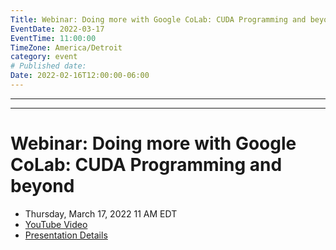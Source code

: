 ```yaml
---
Title: Webinar: Doing more with Google CoLab: CUDA Programming and beyond
EventDate: 2022-03-17
EventTime: 11:00:00
TimeZone: America/Detroit
category: event
# Published date:
Date: 2022-02-16T12:00:00-06:00
---
```

---
---
# Webinar: Doing more with Google CoLab: CUDA Programming and beyond


* Thursday, March 17, 2022 11 AM EDT
* [YouTube Video](https://youtu.be/lJ-MnUbs4WE)
* [Presentation Details](https://drive.google.com/drive/folders/1Uk-EuVtbiW3A0NurSzpPOd-HPzBhNXm3?usp=sharing)
